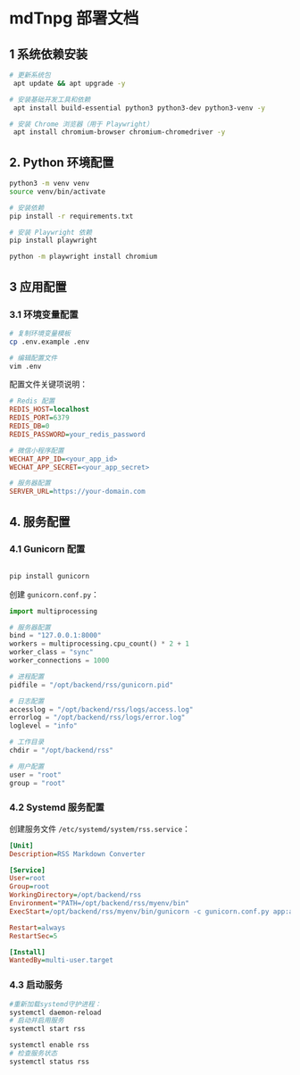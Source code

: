 # mdTnpg 部署文档

## 1 系统依赖安装
```bash
# 更新系统包
 apt update && apt upgrade -y

# 安装基础开发工具和依赖
 apt install build-essential python3 python3-dev python3-venv -y

# 安装 Chrome 浏览器（用于 Playwright）
 apt install chromium-browser chromium-chromedriver -y
```

## 2. Python 环境配置

```bash
python3 -m venv venv
source venv/bin/activate

# 安装依赖
pip install -r requirements.txt

# 安装 Playwright 依赖
pip install playwright

python -m playwright install chromium


```

## 3 应用配置

### 3.1 环境变量配置
```bash
# 复制环境变量模板
cp .env.example .env

# 编辑配置文件
vim .env
```

配置文件关键项说明：
```ini
# Redis 配置
REDIS_HOST=localhost
REDIS_PORT=6379
REDIS_DB=0
REDIS_PASSWORD=your_redis_password

# 微信小程序配置
WECHAT_APP_ID=<your_app_id>
WECHAT_APP_SECRET=<your_app_secret>

# 服务器配置
SERVER_URL=https://your-domain.com
```


## 4. 服务配置


### 4.1 Gunicorn 配置

```bash

pip install gunicorn

```
创建 `gunicorn.conf.py`：
```python
import multiprocessing

# 服务器配置
bind = "127.0.0.1:8000"
workers = multiprocessing.cpu_count() * 2 + 1
worker_class = "sync"
worker_connections = 1000

# 进程配置
pidfile = "/opt/backend/rss/gunicorn.pid"

# 日志配置
accesslog = "/opt/backend/rss/logs/access.log"
errorlog = "/opt/backend/rss/logs/error.log"
loglevel = "info"

# 工作目录
chdir = "/opt/backend/rss"

# 用户配置
user = "root"
group = "root"
```

### 4.2 Systemd 服务配置
创建服务文件 `/etc/systemd/system/rss.service`：
```ini
[Unit]
Description=RSS Markdown Converter

[Service]
User=root
Group=root
WorkingDirectory=/opt/backend/rss
Environment="PATH=/opt/backend/rss/myenv/bin"
ExecStart=/opt/backend/rss/myenv/bin/gunicorn -c gunicorn.conf.py app:app

Restart=always
RestartSec=5

[Install]
WantedBy=multi-user.target
```

### 4.3 启动服务
```bash
#重新加载systemd守护进程：
systemctl daemon-reload
# 启动并启用服务
systemctl start rss

systemctl enable rss
# 检查服务状态
systemctl status rss

```